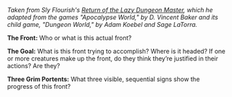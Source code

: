 *Taken from Sly Flourish's [Return of the Lazy Dungeon Master](https://shop.slyflourish.com/products/return-of-the-lazy-dungeon-master), which he adapted from the games "Apocalypse World," by D. Vincent Baker and its child game, "Dungeon World," by Adam Koebel and Sage LaTorra.*

**The Front:** Who or what is this actual front?  

**The Goal:** What is this front trying to accomplish? Where is it headed? If one or more creatures make up the front, do they think they’re justified in their actions? Are they?

**Three Grim Portents:** What three visible, sequential signs show the progress of this front?